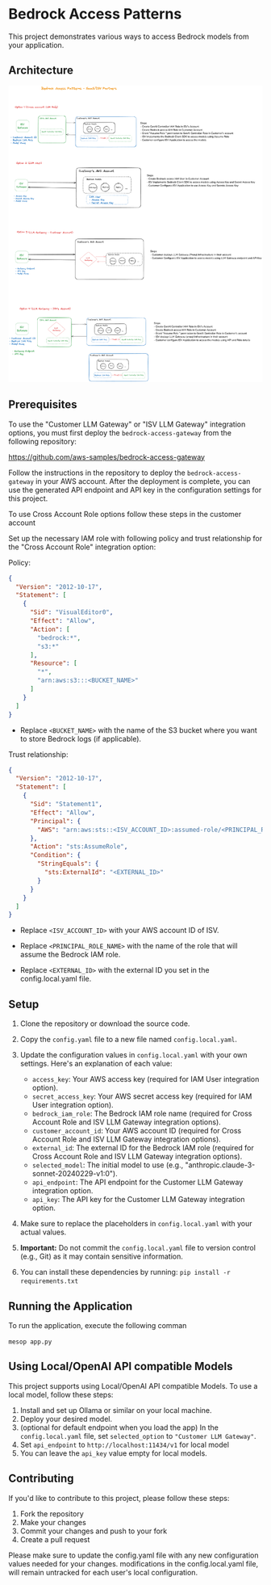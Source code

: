 # Bedrock Access Patterns

This project demonstrates various ways to access Bedrock models from your application.

## Architecture
![Bedrock Access Patterns](bedrock-access-patterns.png)

## Prerequisites

To use the "Customer LLM Gateway" or "ISV LLM Gateway" integration options, you must first deploy the `bedrock-access-gateway` from the following repository:

https://github.com/aws-samples/bedrock-access-gateway

Follow the instructions in the repository to deploy the `bedrock-access-gateway` in your AWS account. After the deployment is complete, you can use the generated API endpoint and API key in the configuration settings for this project.

To use Cross Account Role options follow these steps in the customer account

Set up the necessary IAM role with following policy and trust relationship for the "Cross Account Role" integration option:

Policy:

```json
{
  "Version": "2012-10-17",
  "Statement": [
    {
      "Sid": "VisualEditor0",
      "Effect": "Allow",
      "Action": [
        "bedrock:*",
        "s3:*"
      ],
      "Resource": [
        "*",
        "arn:aws:s3:::<BUCKET_NAME>"
      ]
    }
  ]
}
```

- Replace `<BUCKET_NAME>` with the name of the S3 bucket where you want to store Bedrock logs (if applicable).

Trust relationship:

   ```json
   {
     "Version": "2012-10-17",
     "Statement": [
       {
         "Sid": "Statement1",
         "Effect": "Allow",
         "Principal": {
           "AWS": "arn:aws:sts::<ISV_ACCOUNT_ID>:assumed-role/<PRINCIPAL_ROLE_NAME>"
         },
         "Action": "sts:AssumeRole",
         "Condition": {
           "StringEquals": {
             "sts:ExternalId": "<EXTERNAL_ID>"
           }
         }
       }
     ]
   }
```
- Replace `<ISV_ACCOUNT_ID>` with your AWS account ID of ISV.

- Replace `<PRINCIPAL_ROLE_NAME>` with the name of the role that will assume the Bedrock IAM role.

- Replace `<EXTERNAL_ID>` with the external ID you set in the config.local.yaml file.


## Setup

1. Clone the repository or download the source code.
2. Copy the `config.yaml` file to a new file named `config.local.yaml`.
3. Update the configuration values in `config.local.yaml` with your own settings. Here's an explanation of each value:
   - `access_key`: Your AWS access key (required for IAM User integration option).
   - `secret_access_key`: Your AWS secret access key (required for IAM User integration option).
   - `bedrock_iam_role`: The Bedrock IAM role name (required for Cross Account Role and ISV LLM Gateway integration options).
   - `customer_account_id`: Your AWS account ID (required for Cross Account Role and ISV LLM Gateway integration options).
   - `external_id`: The external ID for the Bedrock IAM role (required for Cross Account Role and ISV LLM Gateway integration options).
   - `selected_model`: The initial model to use (e.g., "anthropic.claude-3-sonnet-20240229-v1:0").
   - `api_endpoint`: The API endpoint for the Customer LLM Gateway integration option.
   - `api_key`: The API key for the Customer LLM Gateway integration option.

4. Make sure to replace the placeholders in `config.local.yaml` with your actual values.
5. **Important:** Do not commit the `config.local.yaml` file to version control (e.g., Git) as it may contain sensitive information.
6. You can install these dependencies by running:
`pip install -r requirements.txt`

## Running the Application

To run the application, execute the following comman

`mesop app.py`

## Using Local/OpenAI API compatible Models

This project supports using Local/OpenAI API compatible Models. To use a local model, follow these steps:

1. Install and set up Ollama or similar on your local machine.
2. Deploy your desired model.
3. (optional for default endpoint when you load the app) In the `config.local.yaml` file, set `selected_option` to `"Customer LLM Gateway"`.
4. Set `api_endpoint` to `http://localhost:11434/v1` for local model
5. You can leave the `api_key` value empty for local models.

## Contributing
If you'd like to contribute to this project, please follow these steps:

1. Fork the repository
2. Make your changes
3. Commit your changes and push to your fork
4. Create a pull request

Please make sure to update the config.yaml file with any new configuration values needed for your changes. modifications in the config.local.yaml file, will remain untracked for each user's local configuration.



